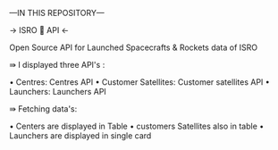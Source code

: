 —IN THIS REPOSITORY—

→ ISRO 🚀 API ←

Open Source API for Launched Spacecrafts & Rockets data of ISRO

⇛ I displayed three API's :

• Centres: Centres API
• Customer Satellites: Customer satellites API
• Launchers: Launchers API

⇛ Fetching data's:

• Centers are displayed in Table
• customers Satellites also in table
• Launchers are displayed in single card
